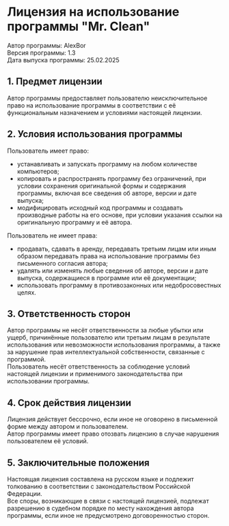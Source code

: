 # Лицензия на использование программы "Mr. Clean"

Автор программы: AlexBor  
Версия программы: 1.3  
Дата выпуска программы: 25.02.2025  

## 1. Предмет лицензии  
Автор программы предоставляет пользователю неисключительное право на использование программы в соответствии с её функциональным назначением и условиями настоящей лицензии.  


## 2. Условия использования программы  
Пользователь имеет право:
- устанавливать и запускать программу на любом количестве компьютеров;
- копировать и распространять программу без ограничений, при условии сохранения оригинальной формы и содержания программы, включая все сведения об авторе, версии и дате выпуска;
- модифицировать исходный код программы и создавать производные работы на его основе, при условии указания ссылки на оригинальную программу и её автора.

Пользователь не имеет права:
- продавать, сдавать в аренду, передавать третьим лицам или иным образом передавать права на использование программы без письменного согласия автора;
- удалять или изменять любые сведения об авторе, версии и дате выпуска, содержащиеся в программе или её документации;
- использовать программу в противозаконных или недобросовестных целях.


## 3. Ответственность сторон  
Автор программы не несёт ответственности за любые убытки или ущерб, причинённые пользователю или третьим лицам в результате использования или невозможности использования программы, а также за нарушение прав интеллектуальной собственности, связанные с программой.  
Пользователь несёт ответственность за соблюдение условий настоящей лицензии и применимого законодательства при использовании программы.  


## 4. Срок действия лицензии  
Лицензия действует бессрочно, если иное не оговорено в письменной форме между автором и пользователем.  
Автор программы имеет право отозвать лицензию в случае нарушения пользователем её условий.  


## 5. Заключительные положения  
Настоящая лицензия составлена на русском языке и подлежит толкованию в соответствии с законодательством Российской Федерации.  
Все споры, возникающие в связи с настоящей лицензией, подлежат разрешению в судебном порядке по месту нахождения автора программы, если иное не предусмотрено договоренностью сторон.